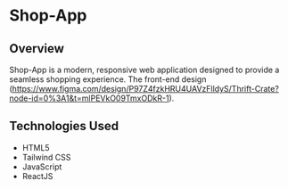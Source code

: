 # Shop-App

## Overview
Shop-App is a modern, responsive web application designed to provide a seamless shopping experience. The front-end design (https://www.figma.com/design/P97Z4fzkHRU4UAVzFlldyS/Thrift-Crate?node-id=0%3A1&t=mlPEVkO09TmxODkR-1).

## Technologies Used
- HTML5
- Tailwind CSS
- JavaScript
- ReactJS
